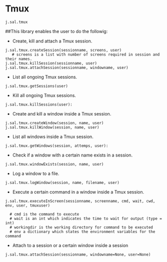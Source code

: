 # Tmux
```
j.sal.tmux
```
##This library enables the user to do the followig:
* Create, kill and attach a Tmux session.
```
j.sal.tmux.createSession(sessionname, screens, user)
   # screens is a list with number of screens required in session and their names.
j.sal.tmux.killSession(sessionname, user)
j.sal.tmux.attachSession(sessionname, windowname, user)
```

* List all ongoing Tmux sessions.
```
j.sal.tmux.getSessions(user)
```
* Kill all ongoing Tmux sessions.
```
j.sal.tmux.killSessions(user):
```
* Create and kill a window inside a Tmux session.
```
j.sal.tmux.createWindow(session, name, user)
j.sal.tmux.killWindow(session, name, user)
```
* List all windows inside a Tmux session.
```
j.sal.tmux.getWindows(session, attemps, user):
```
* Check if a window with a certain name exists in a session.
```
j.sal.tmux.windowExists(session, name, user)
```
* Log a window to a file.
```
j.sal.tmux.logWindow(session, name, filename, user)
```
* Execute a certain command in a window inside a Tmux session.
```
j.sal.tmux.executeInScreen(sessionname, screenname, cmd, wait, cwd, env, user, tmuxuser)

  # cmd is the command to execute
  # wait is an int which indicates the time to wait for output (type = int)
  # workingdir is the working directory for command to be executed 
  # env a dictionary which states the environment variables for the command
```
* Attach to a session or a certain window inside a session
```
j.sal.tmux.attachSession(sessionname, windowname=None, user=None)
```
